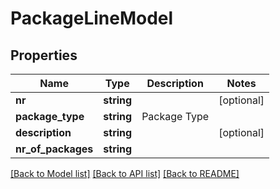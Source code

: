 # PackageLineModel

## Properties
Name | Type | Description | Notes
------------ | ------------- | ------------- | -------------
**nr** | **string** |  | [optional] 
**package_type** | **string** | Package Type | 
**description** | **string** |  | [optional] 
**nr_of_packages** | **string** |  | 

[[Back to Model list]](../README.md#documentation-for-models) [[Back to API list]](../README.md#documentation-for-api-endpoints) [[Back to README]](../README.md)


